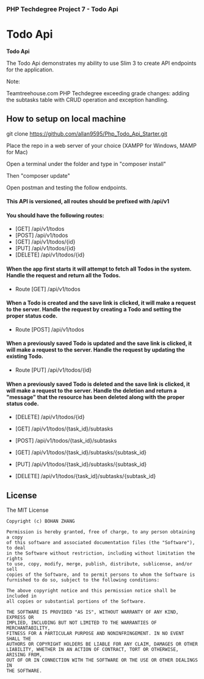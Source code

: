 ### PHP Techdegree Project 7 - Todo Api

# Todo Api

**Todo Api** 

The Todo Api demonstrates my ability to use Slim 3 to create API endpoints for the application. 

Note: 

Teamtreehouse.com PHP Techdegree exceeding grade changes: adding the subtasks table with CRUD operation and exception handling.

## How to setup on local machine

git clone https://github.com/allan9595/Php_Todo_Api_Starter.git

Place the repo in a web server of your choice (XAMPP for Windows, MAMP for Mac)

Open a terminal under the folder and type in "composer install" 

Then "composer update"

Open postman and testing the follow endpoints.

#### This API is versioned, all routes should be prefixed with **/api/v1**

#### You should have the following routes:
* [GET] /api/v1/todos
* [POST] /api/v1/todos
* [GET] /api/v1/todos/{id}
* [PUT] /api/v1/todos/{id}
* [DELETE] /api/v1/todos/{id}

#### When the app first starts it will attempt to fetch all Todos in the system.  Handle the request and return all the Todos.
* Route [GET] /api/v1/todos

#### When a Todo is **created** and the save link is clicked, it will make a request to the server.  Handle the request by creating a Todo and setting the proper status code.
* Route [POST] /api/v1/todos

#### When a previously saved Todo is **updated** and the save link is clicked, it will make a request to the server. Handle the request by updating the existing Todo.
* Route [PUT] /api/v1/todos/{id}

#### When a previously saved Todo is **deleted** and the save link is clicked, it will make a request to the server.  Handle the deletion and return a "message" that the resource has been deleted along with the proper status code.
* [DELETE] /api/v1/todos/{id}


* [GET] /api/v1/todos/{task_id}/subtasks
* [POST] /api/v1/todos/{task_id}/subtasks
* [GET] /api/v1/todos/{task_id}/subtasks/{subtask_id}
* [PUT] /api/v1/todos/{task_id}/subtasks/{subtask_id}
* [DELETE] /api/v1/todos/{task_id}/subtasks/{subtask_id}

## License

   The MIT License

    Copyright (c) BOHAN ZHANG

    Permission is hereby granted, free of charge, to any person obtaining a copy
    of this software and associated documentation files (the "Software"), to deal
    in the Software without restriction, including without limitation the rights
    to use, copy, modify, merge, publish, distribute, sublicense, and/or sell
    copies of the Software, and to permit persons to whom the Software is
    furnished to do so, subject to the following conditions:

    The above copyright notice and this permission notice shall be included in
    all copies or substantial portions of the Software.

    THE SOFTWARE IS PROVIDED "AS IS", WITHOUT WARRANTY OF ANY KIND, EXPRESS OR
    IMPLIED, INCLUDING BUT NOT LIMITED TO THE WARRANTIES OF MERCHANTABILITY,
    FITNESS FOR A PARTICULAR PURPOSE AND NONINFRINGEMENT. IN NO EVENT SHALL THE
    AUTHORS OR COPYRIGHT HOLDERS BE LIABLE FOR ANY CLAIM, DAMAGES OR OTHER
    LIABILITY, WHETHER IN AN ACTION OF CONTRACT, TORT OR OTHERWISE, ARISING FROM,
    OUT OF OR IN CONNECTION WITH THE SOFTWARE OR THE USE OR OTHER DEALINGS IN
    THE SOFTWARE.
